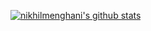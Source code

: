 
  <!-- <img src="https://profile-counter.glitch.me/nikhilmenghani/count.svg" /> -->


[![nikhilmenghani's github stats](https://github-readme-stats.vercel.app/api?username=NikhilMenghani&theme=react&count_private=true&show_icons=true)](https://github.com/NikhilMenghani) 

<!-- ![stat](https://github-readme-streak-stats.herokuapp.com/?user=nikhilmenghani&theme=dark) -->

<!--[![Top Langs](https://github-readme-stats.vercel.app/api/top-langs/?username=NikhilMenghani&theme=react&layout=compact&show_icons=true)](https://github.com/nikhilmenghani)-->

<!--

### Hi there 👋

**nikhilmenghani/nikhilmenghani** is a ✨ _special_ ✨ repository because its `README.md` (this file) appears on your GitHub profile.

Here are some ideas to get you started:

- 🔭 I’m currently working on ...
- 🌱 I’m currently learning ...
- 👯 I’m looking to collaborate on ...
- 🤔 I’m looking for help with ...
- 💬 Ask me about ...
- 📫 How to reach me: ...
- 😄 Pronouns: ...
- ⚡ Fun fact: ...
-->
